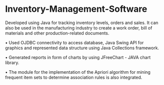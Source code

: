 # Inventory-Management-Software


Developed using Java for tracking inventory levels, orders and sales. It can also be used in the manufacturing industry to create a work order, bill of materials and other production-related documents. 

• Used OJDBC connectivity to access database, Java Swing API for graphics and represented data structure using Java Collections framework.

• Generated reports in form of charts by using JFreeChart - JAVA chart library.

• The module for the implementation of the Apriori algorithm for mining frequent item sets to determine association rules is also integrated.
